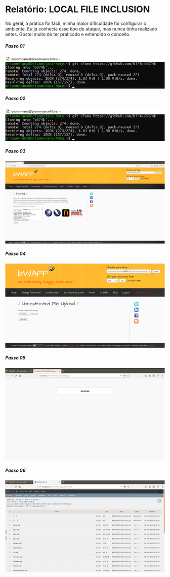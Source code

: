 # Relatório: LOCAL FILE INCLUSION

No geral, a pratica foi fácil, minha maior dificuldade foi configurar o ambiente. Eu já conhecia esse tipo de ataque, mas nunca tinha realizado antes. Gostei muito de ter praticado e entendido o conceito.

##### Passo 01
<img src="img/passo01.PNG" alt="lfc">

##### Passo 02
<img src="img/passo01.PNG" alt="lfc">

##### Passo 03
<img src="img/passo03.PNG" alt="lfc">

##### Passo 04
<img src="img/passo04.PNG" alt="lfc">

##### Passo 05
<img src="img/passo05.PNG" alt=" lfc">

##### Passo 06
<img src="img/passo06.PNG" alt="lfc">
